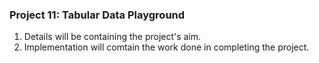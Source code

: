 ﻿### Project 11: Tabular Data Playground

1. Details will be containing the project's aim.
2. Implementation will comtain the work done in completing the project.
